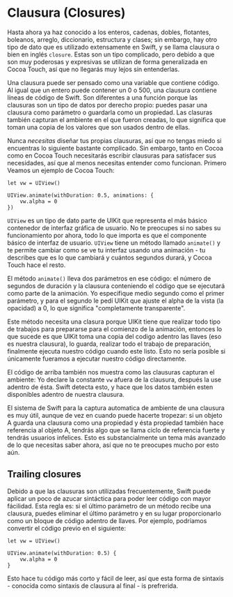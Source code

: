 # Clausura (Closures)

Hasta ahora ya haz conocido a los enteros, cadenas, dobles, flotantes, boleanos, arreglo, diccionario, estructura y clases; sin embargo, hay otro tipo de dato que es utilizado extensamente en Swift, y se llama clausura o bien en inglés `closure`. Estas son un tipo complicado, pero debido a que son muy poderosas y expresivas se utilizan de forma generalizada en Cocoa Touch, así que no llegarás muy lejos sin entenderlas.

Una clausura puede ser pensado como una variable que contiene código. Al igual que un entero puede contener un 0 o 500, una clausura contiene líneas de código de Swift. Son diferentes a una función porque las clausuras son un tipo de datos por derecho propio: puedes pasar una clausura como parámetro o guardarla como un propiedad. Las clasuras también capturan el ambiente en el que fueron creadas, lo que significa que toman una copia de los valores que son usados dentro de ellas.

Nunca *necesitas* diseñar tus propias clausuras, así que no tengas miedo si encuentras lo siguiente bastante complicado. Sin embargo, tanto en Cocoa como en Cocoa Touch necesitarás escribir clausuras para satisfacer sus necesidades, así que al menos necesitas entender como funcionan. Primero Veamos un ejemplo de Cocoa Touch:

    let vw = UIView()

    UIView.animate(withDuration: 0.5, animations: {
        vw.alpha = 0
    })
    
`UIView` es un tipo de dato parte de UIKit que representa el más básico contenedor de interfaz gráfica de usuario. No te preocupes si no sabes su funcionamiento por ahora, todo lo que importa es que el componente básico de interfaz de usuario. `UIView` tiene un método llamado `animate()` y te permite cambiar como se ve tu interfaz usando una animación - tu describes que es lo que cambiará y cuántos segundos durará, y Cocoa Touch hace el resto.

El método `animate()` lleva dos parámetros en ese código: el número de segundos de duración y la clausura conteniendo el código que se ejecutará como parte de la animación. Yo especifique medio segundo como el primer parámetro, y para el segundo le pedí UIKit que ajuste el alpha de la vista (la opacidad) a 0, lo que significa "completamente transparente".

Este método necesita una clasura porque UIKit tiene que realizar todo tipo de trabajos para prepararse para el comienzo de la animación, entonces lo que sucede es que UIKit toma una copia del codigo adentro las llaves (eso es nuestra clausura), lo guarda, realizar todo el trabajo de preparación, finalmente ejecuta nuestro código cuando este listo. Esto no sería posible si únicamente fueramos a ejecutar nuestro código directamente.

El código de arriba también nos muestra como las clausuras capturan el ambiente: Yo declare la constante `vw` afuera de la clausura, después la use adentro de ésta. Swift detecta esto, y hace que los datos también esten disponibles adentro de nuestra clausura.

El sistema de Swift para la captura automatica de ambiente de una clausura es muy útil, aunque de vez en cuando puede hacerte tropezar: si un objeto A guarda una clausura como una propiedad y ésta propiedad también hace referencia al objeto A, tendrás algo que se llama ciclo de referencia fuerte y tendrás usuarios infelices. Esto es substancialmente un tema más avanzado de lo que necesitas saber ahora, así que no te preocupes mucho por esto aún.


## Trailing closures

Debido a que las clausuras son utilizadas frecuentemente, Swift puede aplicar un poco de azucar sintáctica para poder leer código con mayor fácilidad. Esta regla es: si el último parámetro de un método recibe una clausura, puedes eliminar el último parámetro y en su lugar proporcionarlo como un bloque de código adentro de llaves. Por ejemplo, podríamos convertir el código previo en el siguiente:

    let vw = UIView()

    UIView.animate(withDuration: 0.5) {
        vw.alpha = 0
    }

Esto hace tu código más corto y fácil de leer, así que esta forma de sintaxis - conocida como sintaxis de clausura al final - is prefrerida.
